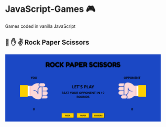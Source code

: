 # JavaScript-Games :video_game:
Games coded in vanilla JavaScript

## :punch: :hand: :v: Rock Paper Scissors
![](Rock-Paper-Scissors/images/RPS.gif)